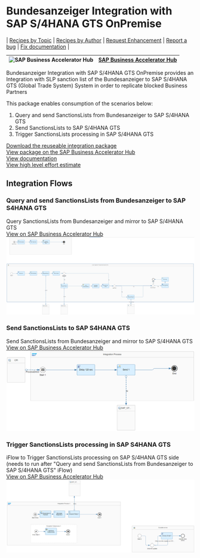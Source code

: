 # Bundesanzeiger Integration with SAP S/4HANA GTS OnPremise

\| [Recipes by Topic](../../readme.md ) \| [Recipes by Author](../../author.md ) \| [Request Enhancement](https://github.com/SAP-samples/cloud-integration-flow/issues/new?assignees=&labels=Recipe%20Fix,enhancement&template=recipe-request.md&title=Improve%20Bundesanzeiger%20Integration%20with%20SAP%20S4HANA%20GTS%20OnPremise%20 ) \| [Report a bug](https://github.com/SAP-samples/cloud-integration-flow/issues/new?assignees=&labels=Recipe%20Fix,bug&template=bug_report.md&title=Issue%20with%20Bundesanzeiger%20Integration%20with%20SAP%20S4HANA%20GTS%20OnPremise%20 ) \| [Fix documentation](https://github.com/SAP-samples/cloud-integration-flow/issues/new?assignees=&labels=Recipe%20Fix,documentation&template=bug_report.md&title=Docu%20fix%20Bundesanzeiger%20Integration%20with%20SAP%20S4HANA%20GTS%20OnPremise%20 ) \|

![SAP Business Accelerator Hub](https://github.com/SAPAPIBusinessHub.png?size=50 ) | [SAP Business Accelerator Hub](https://api.sap.com/allcommunity) |
----|----|

Bundesanzeiger Integration with SAP S/4HANA GTS OnPremise provides an Integration with SLP sanction list of the Bundesanzeiger to SAP S/4HANA GTS (Global Trade System) System in order to replicate blocked Business Partners

This package enables consumption of the scenarios below:

1. Query and send SanctionsLists from Bundesanzeiger to SAP S/4HANA GTS
2. Send SanctionsLists to SAP S/4HANA GTS
3. Trigger SanctionsLists processing in SAP S/4HANA GTS

[Download the reuseable integration package](BundesanzeigerIntegrationwithSAPS4HANAGTSOnPremise.zip)\
[View package on the SAP Business Accelerator Hub](https://api.sap.com/package/BundesanzeigerIntegrationwithSAPS4HANAGTSOnPremise/overview)\
[View documentation](IntegrationBundesanzeigerandGTSviaCPI.pdf)\
[View high level effort estimate](effort.md)

## Integration Flows

### Query and send SanctionsLists from Bundesanzeiger to SAP S4HANA GTS
Query SanctionsLists from Bundesanzeiger and mirror to SAP S/4HANA GTS\
[View on SAP Business Accelerator Hub](https://api.sap.com/integrationflow/Query_and_send_SanctionsLists_from_Bundesanzeiger_to_SAP_S4_HANA_GTS_copy)
![Query and send SanctionsLists from Bundesanzeiger to SAP S4HANA GTS](Query-and-send-SanctionsLists-from-Bundesanzeiger-to-SAP-S4HANA-GTS.png)

### Send SanctionsLists to SAP S4HANA GTS
Send SanctionsLists from Bundesanzeiger and mirror to SAP S/4HANA GTS\
[View on SAP Business Accelerator Hub](https://api.sap.com/integrationflow/Send_SanctionsLists_to_SAP_S4_HANA_GTS_copy)
![Send SanctionsLists to SAP S4HANA GTS](Send-SanctionsLists-to-SAP-S4-HANA-GTS.png)

### Trigger SanctionsLists processing in SAP S4HANA GTS
iFlow to Trigger SanctionsLists processing on SAP S/4HANA GTS side (needs to run after "Query and send SanctionsLists from Bundesanzeiger to SAP S/4HANA GTS" iFlow)\
[View on SAP Business Accelerator Hub](https://api.sap.com/integrationflow/Trigger_SanctionsLists_processing_in_SAP_S4_HANA_GTS_copy)
![Trigger SanctionsLists processing in SAP S4HANA GTS](Trigger-SanctionsLists-processing-in-SAP-S4HANA-GTS.png)

